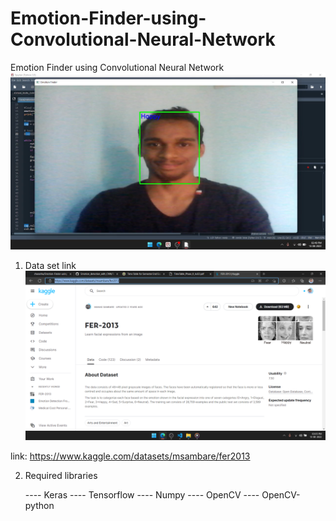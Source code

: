 # Emotion-Finder-using-Convolutional-Neural-Network
Emotion Finder using Convolutional Neural Network
![img](images/sample1.png)

1. Data set link
![img](images/DataSet.png)

link: https://www.kaggle.com/datasets/msambare/fer2013

2. Required libraries


    ---- Keras
    ---- Tensorflow
    ---- Numpy
    ---- OpenCV
    ---- OpenCV-python

